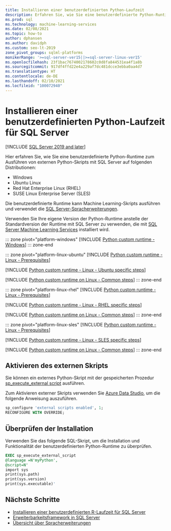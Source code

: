 ```yaml
---
title: Installieren einer benutzerdefinierten Python-Laufzeit
description: Erfahren Sie, wie Sie eine benutzerdefinierte Python-Runtime für SQL Server mithilfe der Spracherweiterungen installieren. Die benutzerdefinierte Python-Runtime kann Machine Learning-Skripts ausführen.
ms.prod: sql
ms.technology: machine-learning-services
ms.date: 02/08/2021
ms.topic: how-to
author: dphansen
ms.author: davidph
ms.custom: seo-lt-2019
zone_pivot_groups: sqlml-platforms
monikerRange: '>=sql-server-ver15||>=sql-server-linux-ver15'
ms.openlocfilehash: 23f1bac7674002178602c0d8fa844531ea4f1a8b
ms.sourcegitcommit: 917df4ffd22e4a229af7dc481dcce3ebba0aa4d7
ms.translationtype: HT
ms.contentlocale: de-DE
ms.lasthandoff: 02/10/2021
ms.locfileid: "100072940"
---
```

# <a name="install-a-python-custom-runtime-for-sql-server"></a>Installieren einer benutzerdefinierten Python-Laufzeit für SQL Server
[!INCLUDE [SQL Server 2019 and later](../../includes/applies-to-version/sqlserver2019.md)]

Hier erfahren Sie, wie Sie eine benutzerdefinierte Python-Runtime zum Ausführen von externen Python-Skripts mit SQL Server auf folgenden Distributionen:

+ Windows
+ Ubuntu Linux
+ Red Hat Enterprise Linux (RHEL)
+ SUSE Linux Enterprise Server (SLES)

Die benutzerdefinierte Runtime kann Machine Learning-Skripts ausführen und verwendet die [SQL Server-Spracherweiterungen](../../language-extensions/language-extensions-overview.md).

Verwenden Sie Ihre eigene Version der Python-Runtime anstelle der Standardversion der Runtime mit SQL Server zu verwenden, die mit [SQL Server Machine Learning Services](../sql-server-machine-learning-services.md) installiert wird.

::: zone pivot="platform-windows"
[!INCLUDE [Python custom runtime - Windows](includes/custom-runtime-python-windows.md)]
::: zone-end

::: zone pivot="platform-linux-ubuntu"
[!INCLUDE [Python custom runtime - Linux - Prerequisites](includes/custom-runtime-python-linux-prerequisites.md)]

[!INCLUDE [Python custom runtime - Linux - Ubuntu specific steps](includes/custom-runtime-python-linux-ubuntu.md)]

[!INCLUDE [Python custom runtime on Linux - Common steps](includes/custom-runtime-python-linux-common.md)]
::: zone-end

::: zone pivot="platform-linux-rhel"
[!INCLUDE [Python custom runtime - Linux - Prerequisites](includes/custom-runtime-python-linux-prerequisites.md)]

[!INCLUDE [Python custom runtime - Linux - RHEL specific steps](includes/custom-runtime-python-linux-rhel.md)]

[!INCLUDE [Python custom runtime on Linux - Common steps](includes/custom-runtime-python-linux-common.md)]
::: zone-end

::: zone pivot="platform-linux-sles"
[!INCLUDE [Python custom runtime - Linux - Prerequisites](includes/custom-runtime-python-linux-prerequisites.md)]

[!INCLUDE [Python custom runtime - Linux - SLES specific steps](includes/custom-runtime-python-linux-sles.md)]

[!INCLUDE [Python custom runtime on Linux - Common steps](includes/custom-runtime-python-linux-common.md)]
::: zone-end

## <a name="enable-external-script"></a>Aktivieren des externen Skripts

Sie können ein externes Python-Skript mit der gespeicherten Prozedur [sp_execute_external script](../../relational-databases/system-stored-procedures/sp-execute-external-script-transact-sql.md) ausführen.

Zum Aktivieren externer Skripts verwenden Sie [Azure Data Studio](../../azure-data-studio/what-is-azure-data-studio.md), um die folgende Anweisung auszuführen.

```sql
sp_configure 'external scripts enabled', 1;
RECONFIGURE WITH OVERRIDE;  
```

## <a name="verify-installation"></a>Überprüfen der Installation

Verwenden Sie das folgende SQL-Skript, um die Installation und Funktionalität der benutzerdefinierten Python-Runtime zu überprüfen.

```sql
EXEC sp_execute_external_script
@language =N'myPython',
@script=N'
import sys
print(sys.path)
print(sys.version)
print(sys.executable)'
```

## <a name="next-steps"></a>Nächste Schritte

+ [Installieren einer benutzerdefinierten R-Laufzeit für SQL Server](custom-runtime-r.md)
+ [Erweiterbarkeitsframework in SQL Server](../concepts/extensibility-framework.md)
+ [Übersicht über Spracherweiterungen](../../language-extensions/language-extensions-overview.md)
